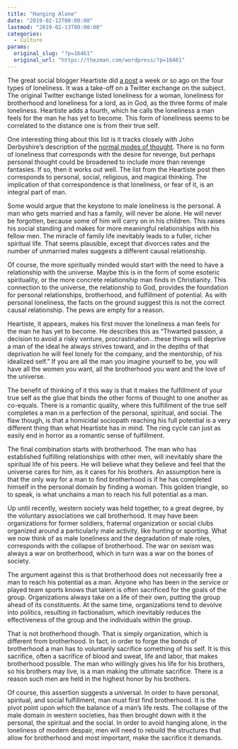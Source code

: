 ```yaml
---
title: "Hanging Alone"
date: "2019-02-13T00:00:00"
lastmod: "2019-02-13T00:00:00"
categories:
  - Culture
params:
  original_slug: "?p=16461"
  original_url: "https://thezman.com/wordpress/?p=16461"
---
```


The great social blogger Heartiste did [a
post](https://heartiste.wordpress.com/2019/02/04/the-four-kinds-of-male-loneliness/)
a week or so ago on the four types of loneliness. It was a take-off on a
Twitter exchange on the subject. The original Twitter exchange
listed loneliness for a woman, loneliness for brotherhood and loneliness
for a lord, as in God, as the three forms of male loneliness. Heartiste
adds a fourth, which he calls the loneliness a man feels for the man he
has yet to become. This form of loneliness seems to be correlated to the
distance one is from their true self.

One interesting thing about this list is it tracks closely with John
Derbyshire’s description of the [normal modes of
thought](https://www.goodreads.com/quotes/7275977-the-ordinary-modes-of-human-thinking-are-magical-religious-social).
There is no form of loneliness that corresponds with the desire for
revenge, but perhaps personal thought could be broadened to include more
than revenge fantasies. If so, then it works out well. The list from the
Heartiste post then corresponds to personal, social, religious, and
magical thinking. The implication of that correspondence is that
loneliness, or fear of it, is an integral part of man.

Some would argue that the keystone to male loneliness is the personal. A
man who gets married and has a family, will never be alone. He will
never be forgotten, because some of him will carry on in his children.
This raises his social standing and makes for more meaningful
relationships with his fellow men. The miracle of family life inevitably
leads to a fuller, richer spiritual life. That seems plausible, except
that divorces rates and the number of unmarried males suggests a
different causal relationship.

Of course, the more spiritually minded would start with the need to have
a relationship with the universe. Maybe this is in the form of some
esoteric spirituality, or the more concrete relationship man finds in
Christianity. This connection to the universe, the relationship to God,
provides the foundation for personal relationships, brotherhood, and
fulfillment of potential. As with personal loneliness, the facts on the
ground suggest this is not the correct causal relationship. The pews are
empty for a reason.

Heartiste, it appears, makes his first mover the loneliness a man feels
for the man he has yet to become. He describes this as “Thwarted
passion, a decision to avoid a risky venture, procrastination…these
things will deprive a man of the ideal he always strives toward, and in
the depths of that deprivation he will feel lonely for the company, and
the mentorship, of his idealized self.” If you are all the man you
imagine yourself to be, you will have all the women you want, all the
brotherhood you want and the love of the universe.

The benefit of thinking of it this way is that it makes the fulfillment
of your true self as the glue that binds the other forms of thought to
one another as co-equals. There is a romantic quality, where this
fulfillment of the true self completes a man in a perfection of the
personal, spiritual, and social. The flaw though, is that a homicidal
sociopath reaching his full potential is a very different thing than
what Heartiste has in mind. The ring cycle can just as easily end in
horror as a romantic sense of fulfillment.

The final combination starts with brotherhood. The man who has
established fulfilling relationships with other men, will inevitably
share the spiritual life of his peers. He will believe what they believe
and feel that the universe cares for him, as it cares for his brothers.
An assumption here is that the only way for a man to find brotherhood is
if he has completed himself in the personal domain by finding a woman.
This golden triangle, so to speak, is what unchains a man to reach his
full potential as a man.

Up until recently, western society was held together, to a great degree,
by the voluntary associations we call brotherhood. It may have been
organizations for former soldiers, fraternal organization or social
clubs organized around a particularly male activity, like hunting or
sporting. What we now think of as male loneliness and the degradation of
male roles, corresponds with the collapse of brotherhood. The war on
sexism was always a war on brotherhood, which in turn was a war on the
bones of society.

The argument against this is that brotherhood does not necessarily free
a man to reach his potential as a man. Anyone who has been in the
service or played team sports knows that talent is often sacrificed for
the goals of the group. Organizations always take on a life of their
own, putting the group ahead of its constituents. At the same time,
organizations tend to devolve into politics, resulting in factionalism,
which inevitably reduces the effectiveness of the group and the
individuals within the group.

That is not brotherhood though. That is simply organization, which is
different from brotherhood. In fact, in order to forge the bonds of
brotherhood a man has to voluntarily sacrifice something of his self. It
is this sacrifice, often a sacrifice of blood and sweat, life and labor,
that makes brotherhood possible. The man who willingly gives his life
for his brothers, so his brothers may live, is a man making the ultimate
sacrifice. There is a reason such men are held in the highest honor by
his brothers.

Of course, this assertion suggests a universal. In order to have
personal, spiritual, and social fulfillment, man must first find
brotherhood. It is the pivot point upon which the balance of a man’s
life rests. The collapse of the male domain in western societies, has
then brought down with it the personal, the spiritual and the social. In
order to avoid hanging alone, in the loneliness of modern despair, men
will need to rebuild the structures that allow for brotherhood and most
important, make the sacrifice it demands.
